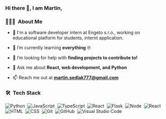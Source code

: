 ### Hi there 👋, I am Martin, 


### 👨🏻‍💻 &nbsp;About Me

- 🔭 I'm a software developer intern at Engeto s.r.o., working on educational platform for students, internt application. 

- 🌱 I’m currently learning **everything** 🤓

- 🤝 I’m looking for help with **finding projects to contribute to!**

- 💬 Ask me about **React, web development, and Python**

- 📫 Reach me out at **martin.sedlak777@gmail.com**

### 🛠 &nbsp;Tech Stack

![Python](https://img.shields.io/badge/-Python-05122A?style=flat&logo=python)&nbsp;
![JavaScript](https://img.shields.io/badge/-JavaScript-05122A?style=flat&logo=javascript)&nbsp;
![TypeScript](https://img.shields.io/badge/-TypeScript-05122A?style=flat&logo=typescript)&nbsp;
![React](https://img.shields.io/badge/-ReactJs-05122A?style=flat&logo=react)&nbsp;
![Flask](https://img.shields.io/badge/-Flask-05122A?style=flat&logo=flask&logoColor=A8B9CC)&nbsp;
![Node](https://img.shields.io/badge/-ReactJs-05122A?style=flat&logo=react)&nbsp;
![React](https://img.shields.io/badge/-ReactJs-05122A?style=flat&logo=react)&nbsp;
![HTML](https://img.shields.io/badge/-HTML-05122A?style=flat&logo=HTML5)&nbsp;
![CSS](https://img.shields.io/badge/-CSS-05122A?style=flat&logo=CSS3&logoColor=1572B6)&nbsp;
![Git](https://img.shields.io/badge/-Git-05122A?style=flat&logo=git)&nbsp;
![GitHub](https://img.shields.io/badge/-GitHub-05122A?style=flat&logo=github)&nbsp;
![Visual Studio Code](https://img.shields.io/badge/-Visual%20Studio%20Code-05122A?style=flat&logo=visual-studio-code&logoColor=007ACC)&nbsp;
